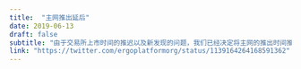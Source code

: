 ```yaml
---
title:  "主网推出延后"
date: 2019-06-13
draft: false
subtitle: "由于交易所上市时间的推迟以及新发现的问题，我们已经决定将主网的推出时间推迟到6月28日进行。感谢阁下的耐心等待与长期支持！"
link: "https://twitter.com/ergoplatformorg/status/1139164264168591362"
---
```

